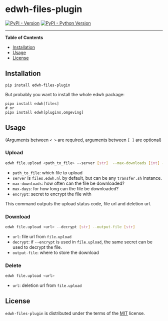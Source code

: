 # edwh-files-plugin

[![PyPI - Version](https://img.shields.io/pypi/v/edwh-files-plugin.svg)](https://pypi.org/project/edwh-files-plugin)
[![PyPI - Python Version](https://img.shields.io/pypi/pyversions/edwh-files-plugin.svg)](https://pypi.org/project/edwh-files-plugin)

-----

**Table of Contents**

- [Installation](#installation)
- [Usage](#usage)
- [License](#license)

## Installation

```console
pip install edwh-files-plugin
```

But probably you want to install the whole edwh package:

```console
pipx install edwh[files]
# or
pipx install edwh[plugins,omgeving]
```

## Usage

(Arguments between `< >` are required, arguments between `[ ]` are optional)

### Upload

```bash
edwh file.upload <path_to_file> --server [str]  --max-downloads [int] --max-days [int] --encrypt [str]
```

- `path_to_file`: which file to upload
- `server` is `files.edwh.nl` by default, but can be any `transfer.sh` instance.
- `max-downloads`: how often can the file be downloaded?
- `max-days`: for how long can the file be downloaded?
- `encrypt`: secret to encrypt the file with

This command outputs the upload status code, file url and deletion url.

### Download

```bash
edwh file.upload <url> --decrypt [str] --output-file [str]
```

- `url`: file url from `file.upload`
- `decrypt`: if `--encrypt` is used in `file.upload`, the same secret can be used to decrypt the file.
- `output-file`: where to store the download

### Delete

```bash
edwh file.upload <url>
```

- `url`: deletion url from `file.upload`

## License

`edwh-files-plugin` is distributed under the terms of the [MIT](https://spdx.org/licenses/MIT.html) license.
